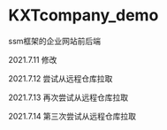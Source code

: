 # KXTcompany_demo
ssm框架的企业网站前后端

2021.7.11 修改

2021.7.12 尝试从远程仓库拉取

2021.7.13 再次尝试从远程仓库拉取

2021.7.14 第三次尝试从远程仓库拉取
